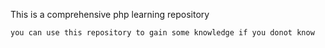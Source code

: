 This is a comprehensive php learning repository


```
you can use this repository to gain some knowledge if you donot know

```